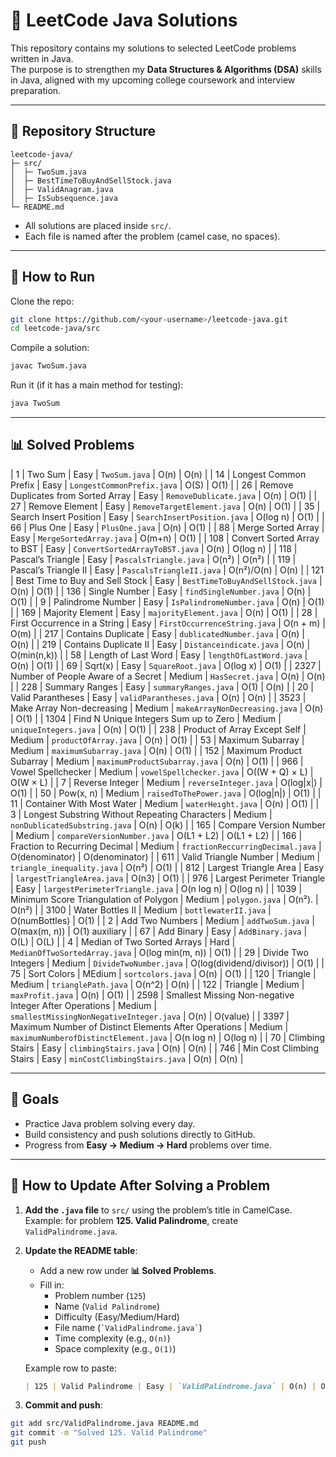 # 📘 LeetCode Java Solutions

This repository contains my solutions to selected LeetCode problems written in Java.  
The purpose is to strengthen my **Data Structures & Algorithms (DSA)** skills in Java, aligned with my upcoming college coursework and interview preparation.

---

## 📂 Repository Structure
```
leetcode-java/
├─ src/
│  ├─ TwoSum.java
│  ├─ BestTimeToBuyAndSellStock.java
│  ├─ ValidAnagram.java
│  ├─ IsSubsequence.java
└─ README.md
```

- All solutions are placed inside `src/`.
- Each file is named after the problem (camel case, no spaces).

---

## 🚀 How to Run
Clone the repo:
```bash
git clone https://github.com/<your-username>/leetcode-java.git
cd leetcode-java/src
```

Compile a solution:
```bash
javac TwoSum.java
```

Run it (if it has a main method for testing):
```bash
java TwoSum
```

---

## 📊 Solved Problems

| 1    | Two Sum                                                | Easy   | `TwoSum.java`                            | O(n)                     | O(n)             |
| 14   | Longest Common Prefix                                  | Easy   | `LongestCommonPrefix.java`               | O(S)                     | O(1)             |
| 26   | Remove Duplicates from Sorted Array                    | Easy   | `RemoveDublicate.java`                   | O(n)                     | O(1)             |
| 27   | Remove Element                                         | Easy   | `RemoveTargetElement.java`               | O(n)                     | O(1)             |
| 35   | Search Insert Position                                 | Easy   | `SearchInsertPosition.java`              | O(log n)                 | O(1)             |
| 66   | Plus One                                               | Easy   | `PlusOne.java`                           | O(n)                     | O(1)             |
| 88   | Merge Sorted Array                                     | Easy   | `MergeSortedArray.java`                  | O(m+n)                   | O(1)             |
| 108  | Convert Sorted Array to BST                            | Easy   | `ConvertSortedArrayToBST.java`           | O(n)                     | O(log n)         |
| 118  | Pascal’s Triangle                                      | Easy   | `PascalsTriangle.java`                   | O(n²)                    | O(n²)            |
| 119  | Pascal’s Triangle II                                   | Easy   | `PascalsTriangleII.java`                 | O(n²)/O(n)               | O(n)             |
| 121  | Best Time to Buy and Sell Stock                        | Easy   | `BestTimeToBuyAndSellStock.java`         | O(n)                     | O(1)             |
| 136  | Single Number                                          | Easy   | `findSingleNumber.java`                  | O(n)                     | O(1)             |
| 9    | Palindrome Number                                      | Easy   | `IsPalindromeNumber.java`                | O(n)                     | O(1)             |
| 169  | Majority Element                                       | Easy   | `majorityElement.java`                   | O(n)                     | O(1)             |
| 28   | First Occurrence in a String                           | Easy   | `FirstOccurrenceString.java`             | O(n + m)                 | O(m)             |
| 217  | Contains Duplicate                                     | Easy   | `dublicatedNumber.java`                  | O(n)                     | O(n)             |
| 219  | Contains Duplicate II                                  | Easy   | `Distanceindicate.java`                  | O(n)                     | O(min(n,k))      |
| 58   | Length of Last Word                                    | Easy   | `lengthOfLastWord.java`                  | O(n)                     | O(1)             |
| 69   | Sqrt(x)                                                | Easy   | `SquareRoot.java`                        | O(log x)                 | O(1)             |
| 2327 | Number of People Aware of a Secret                     | Medium | `HasSecret.java`                         | O(n)                     | O(n)             |
| 228  | Summary Ranges                                         | Easy   | `summaryRanges.java`                     | O(1)                     | O(n)             |
| 20   | Valid Parantheses                                      | Easy   | `validParantheses.java`                  | O(n)                     | O(n)             |
| 3523 | Make Array Non-decreasing                              | Medium | `makeArrayNonDecreasing.java`            | O(n)                     | O(1)             |
| 1304 | Find N Unique Integers Sum up to Zero                  | Medium | `uniqueIntegers.java`                    | O(n)                     | O(1)             |
| 238  | Product of Array Except Self                           | Medium | `productOfArray.java`                    | O(n)                     | O(1)             |
| 53   | Maximum Subarray                                       | Medium | `maximumSubarray.java`                   | O(n)                     | O(1)             |
| 152  | Maximum Product Subarray                               | Medium | `maximumProductSubarray.java`            | O(n)                     | O(1)             |
| 966  | Vowel Spellchecker                                     | Medium | `vowelSpellchecker.java`                 | O((W + Q) × L)           |  O(W × L)        |
| 7    | Reverse Integer                                        | Medium | `reverseInteger.java`                    | O(log|x|)                |  O(1)            |
| 50   | Pow(x, n)                                              | Medium | `raisedToThePower.java`                  | O(log|n|)                |  O(1)            |
| 11   | Container With Most Water                              | Medium | `waterHeıght.java`                       | O(n)                     |  O(1)            |
| 3    | Longest Substring Without Repeating Characters         | Medium | `nonDublicatedSubstring.java`            | O(n)                     |  O(k)            |
| 165  | Compare Version Number                                 | Medium | `compareVersionNumber.java`              | O(L1 + L2)               |  O(L1 + L2)      | 
| 166  | Fraction to Recurring Decimal                          | Medium | `fractionReccurringDecimal.java`         | O(denominator)           |  O(denominator)  |
| 611  | Valid Triangle Number                                  | Medium | `triangle_inequality.java`               | O(n²)                    |  O(1)            |
| 812  | Largest Triangle Area                                  | Easy   | `largestTriangleArea.java`               | O(n3)                    |  O(1)            |
| 976  | Largest Perimeter Triangle                             | Easy   | `largestPerimeterTriangle.java`          | O(n log n)               |  O(log n)        |
| 1039 | Minimum Score Triangulation of Polygon                 | Medium | `polygon.java`                           | O(n²).                   | O(n²)            |
| 3100 | Water Bottles II                                       | Medium | `bottlewaterII.java`                     | O(numBottles)            | O(1)             |
| 2    | Add Two Numbers                                        | Medium | `addTwoSum.java`                         | O(max(m, n))             | O(1) auxiliary   |
| 67   | Add Binary                                             | Easy   | `AddBinary.java`                         | O(L)                     | O(L)             |
| 4    | Median of Two Sorted Arrays                            | Hard   | `MedianOfTwoSortedArray.java`            | O(log min(m, n))         | O(1)             |
| 29   | Divide Two Integers                                    | Medium | `DivideTwoNumber.java`                   | O(log(dividend/divisor)) | O(1)             |
| 75   | Sort Colors                                            | MEdium | `sortcolors.java`                        | O(n)                     | O(1)             |
| 120  | Triangle                                               | Medium | `trianglePath.java`                      | O(n^2)                   | O(n)             |
| 122  | Triangle                                               | Medium | `maxProfit.java`                         | O(n)                     | O(1)             |
| 2598 | Smallest Missing Non-negative Integer After Operations | Medium | `smallestMissingNonNegativeInteger.java` | O(n)                     | O(value)         |
| 3397 | Maximum Number of Distinct Elements After Operations   | Medium | `maximumNumberofDistinctElement.java`    | O(n log n)               | O(log n)         |
| 70   | Climbing Stairs                                        | Easy   | `climbingStairs.java`                    | O(n)                     | O(n)             |
| 746  | Min Cost Climbing Stairs                               | Easy   | `minCostClimbingStairs.java`             | O(n)                     | O(n)             |

---

## 🎯 Goals
- Practice Java problem solving every day.  
- Build consistency and push solutions directly to GitHub.  
- Progress from **Easy → Medium → Hard** problems over time.  

---

## 🔹 How to Update After Solving a Problem

1. **Add the `.java` file** to `src/` using the problem’s title in CamelCase.  
   Example: for problem **125. Valid Palindrome**, create `ValidPalindrome.java`.

2. **Update the README table**:
   - Add a new row under **📊 Solved Problems**.
   - Fill in:
     - Problem number (`125`)  
     - Name (`Valid Palindrome`)  
     - Difficulty (Easy/Medium/Hard)  
     - File name (`` `ValidPalindrome.java` ``)  
     - Time complexity (e.g., `O(n)`)  
     - Space complexity (e.g., `O(1)`)

   Example row to paste:
   ```markdown
   | 125 | Valid Palindrome | Easy | `ValidPalindrome.java` | O(n) | O(1) |
   ```

3. **Commit and push**:
```bash
git add src/ValidPalindrome.java README.md
git commit -m "Solved 125. Valid Palindrome"
git push
```
